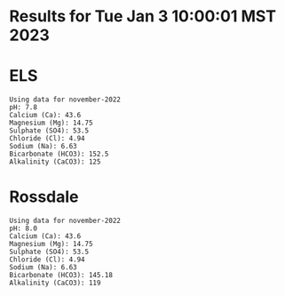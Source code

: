 # Results for Tue Jan  3 10:00:01 MST 2023
# ELS
```
Using data for november-2022
pH: 7.8
Calcium (Ca): 43.6
Magnesium (Mg): 14.75
Sulphate (SO4): 53.5
Chloride (Cl): 4.94
Sodium (Na): 6.63
Bicarbonate (HCO3): 152.5
Alkalinity (CaCO3): 125
```
# Rossdale
```
Using data for november-2022
pH: 8.0
Calcium (Ca): 43.6
Magnesium (Mg): 14.75
Sulphate (SO4): 53.5
Chloride (Cl): 4.94
Sodium (Na): 6.63
Bicarbonate (HCO3): 145.18
Alkalinity (CaCO3): 119
```
